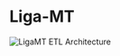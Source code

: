 # Liga-MT

![LigaMT ETL Architecture](https://github.com/user-attachments/assets/6c98d918-b565-4a5a-b964-a44e1d3381ec)
